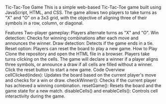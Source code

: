 Tic-Tac-Toe Game
This is a simple web-based Tic-Tac-Toe game built using JavaScript, HTML, and CSS. The game allows two players to take turns as "X" and "O" on a 3x3 grid, with the objective of aligning three of their symbols in a row, column, or diagonal.

Features
Two-player gameplay: Players alternate turns as "X" and "O".
Win detection: Checks for winning combinations after each move and announces the winner.
Draw detection: Detects if the game ends in a tie.
Reset option: Players can reset the board to play a new game.
How to Play
Clone the repository and open the HTML file in a browser.
Players take turns clicking on the cells.
The game will declare a winner if a player aligns three symbols, or announce a draw if all cells are filled without a winner.
Click the reset button to start a new game.
Code Overview
cellClicked(index): Updates the board based on the current player's move and checks for a win or draw.
checkWinner(): Checks if the current player has achieved a winning combination.
resetGame(): Resets the board and the game state for a new match.
disableCells() and enableCells(): Controls cell interactivity during the game.
